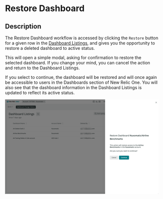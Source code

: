 # Restore Dashboard

## Description

The Restore Dashboard workflow is accessed by clicking the `Restore` button for a given row in the [Dashboard Listings](dashboard-listings.md), and gives you the opportunity to restore a deleted dashboard to active status.

This will open a simple modal, asking for confirmation to restore the selected dashboard. If you change your mind, you can cancel the action and return to the Dashboard Listings.

If you select to continue, the dashboard will be restored and will once again be accessible to users in the Dashboards section of New Relic One. You will also see that the dashboard information in the Dashboard Listings is updated to reflect its active status.

![Restore Dashboard Screenshot](../screenshots/screenshot_09_rd.png)
